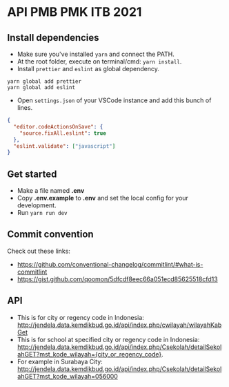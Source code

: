 # API PMB PMK ITB 2021

## Install dependencies

- Make sure you've installed `yarn` and connect the PATH.
- At the root folder, execute on terminal/cmd: `yarn install`.
- Install `prettier` and `eslint` as global dependency.

```
yarn global add prettier
yarn global add eslint
```

- Open `settings.json` of your VSCode instance and add this bunch of lines.

```json
{
  "editor.codeActionsOnSave": {
    "source.fixAll.eslint": true
  },
  "eslint.validate": ["javascript"]
}
```

## Get started

- Make a file named **.env**
- Copy **.env.example** to **.env** and set the local config for your development.
- Run `yarn run dev`

## Commit convention

Check out these links:

- https://github.com/conventional-changelog/commitlint/#what-is-commitlint
- https://gist.github.com/qoomon/5dfcdf8eec66a051ecd85625518cfd13

## API

- This is for city or regency code in Indonesia: http://jendela.data.kemdikbud.go.id/api/index.php/cwilayah/wilayahKabGet
- This is for school at specified city or regency code in Indonesia: http://jendela.data.kemdikbud.go.id/api/index.php/Csekolah/detailSekolahGET?mst_kode_wilayah={city_or_regency_code}.
- For example in Surabaya City: http://jendela.data.kemdikbud.go.id/api/index.php/Csekolah/detailSekolahGET?mst_kode_wilayah=056000
